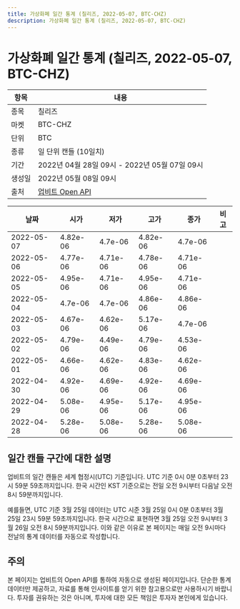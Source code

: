 ```yaml
---
title: 가상화폐 일간 통계 (칠리즈, 2022-05-07, BTC-CHZ)
description: 가상화폐 일간 통계 (칠리즈, 2022-05-07, BTC-CHZ)
---
```



가상화폐 일간 통계 (칠리즈, 2022-05-07, BTC-CHZ)
===

|항목|내용|
|--|--|
|종목|칠리즈|
|마켓|BTC-CHZ|
|단위|BTC|
|종류|일 단위 캔들 (10일치)|
|기간|2022년 04월 28일 09시 - 2022년 05월 07일 09시|
|생성일|2022년 05월 08일 09시|
|출처|[업비트 Open API](https://docs.upbit.com)|


|날짜|시가|저가|고가|종가|비고|
|--|--|--|--|--|--|
|2022-05-07|4.82e-06|4.7e-06|4.82e-06|4.7e-06|    |
|2022-05-06|4.77e-06|4.71e-06|4.78e-06|4.71e-06|    |
|2022-05-05|4.95e-06|4.71e-06|4.95e-06|4.71e-06|    |
|2022-05-04|4.7e-06|4.7e-06|4.86e-06|4.86e-06|    |
|2022-05-03|4.67e-06|4.62e-06|5.17e-06|4.7e-06|    |
|2022-05-02|4.79e-06|4.49e-06|4.79e-06|4.53e-06|    |
|2022-05-01|4.66e-06|4.62e-06|4.83e-06|4.62e-06|    |
|2022-04-30|4.92e-06|4.69e-06|4.92e-06|4.69e-06|    |
|2022-04-29|5.08e-06|4.95e-06|5.17e-06|4.95e-06|    |
|2022-04-28|5.28e-06|5.08e-06|5.28e-06|5.08e-06|    |


일간 캔들 구간에 대한 설명
---


업비트의 일간 캔들은 세계 협정시(UTC) 기준입니다. 
UTC 기준 0시 0분 0초부터 23시 59분 59초까지입니다. 
한국 시간인 KST 기준으로는 전일 오전 9시부터 다음날 오전 8시 59분까지입니다. 


예를들면, UTC 기준 3월 25일 데이터는 UTC 시준 3월 25일 0시 0분 0초부터 3월 25일 23시 59분 59초까지입니다. 
한국 시간으로 표현하면 3월 25일 오전 9시부터 3월 26일 오전 8시 59분까지입니다. 
이와 같은 이유로 본 페이지는 매일 오전 9시마다 전날의 통계 데이터를 자동으로 작성합니다. 


주의
---


본 페이지는 업비트의 Open API를 통하여 자동으로 생성된 페이지입니다. 
단순한 통계 데이터만 제공하고, 자료를 통해 인사이트를 얻기 위한 참고용으로만 사용하시기 바랍니다. 
투자를 권유하는 것은 아니며, 투자에 대한 모든 책임은 투자자 본인에게 있습니다. 
